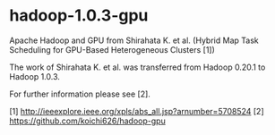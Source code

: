 hadoop-1.0.3-gpu
================

Apache Hadoop and GPU from Shirahata K. et al. (Hybrid Map Task Scheduling for GPU-Based Heterogeneous Clusters [1])

The work of Shirahata K. et al. was transferred from Hadoop 0.20.1 to Hadoop 1.0.3.

For further information please see [2].

[1] http://ieeexplore.ieee.org/xpls/abs_all.jsp?arnumber=5708524
[2] https://github.com/koichi626/hadoop-gpu
